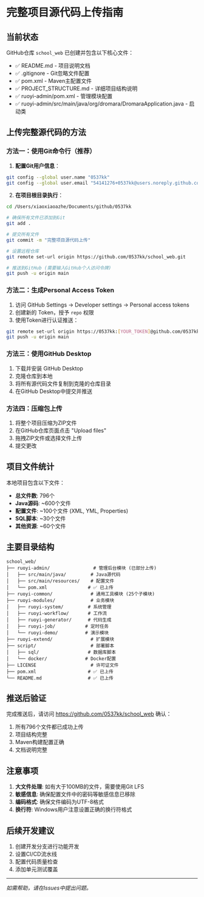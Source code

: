 # 完整项目源代码上传指南

## 当前状态
GitHub仓库 `school_web` 已创建并包含以下核心文件：
- ✅ README.md - 项目说明文档
- ✅ .gitignore - Git忽略文件配置
- ✅ pom.xml - Maven主配置文件
- ✅ PROJECT_STRUCTURE.md - 详细项目结构说明
- ✅ ruoyi-admin/pom.xml - 管理模块配置
- ✅ ruoyi-admin/src/main/java/org/dromara/DromaraApplication.java - 启动类

## 上传完整源代码的方法

### 方法一：使用Git命令行（推荐）

1. **配置Git用户信息**：
```bash
git config --global user.name "0537kk"
git config --global user.email "54141276+0537kk@users.noreply.github.com"
```

2. **在项目根目录执行**：
```bash
cd /Users/xiaoxiaoazhe/Documents/github/0537kk

# 确保所有文件已添加到Git
git add .

# 提交所有文件
git commit -m "完整项目源代码上传"

# 设置远程仓库
git remote set-url origin https://github.com/0537kk/school_web.git

# 推送到GitHub (需要输入GitHub个人访问令牌)
git push -u origin main
```

### 方法二：生成Personal Access Token

1. 访问 GitHub Settings → Developer settings → Personal access tokens
2. 创建新的 Token，授予 `repo` 权限
3. 使用Token进行认证推送：
```bash
git remote set-url origin https://0537kk:[YOUR_TOKEN]@github.com/0537kk/school_web.git
git push -u origin main
```

### 方法三：使用GitHub Desktop

1. 下载并安装 GitHub Desktop
2. 克隆仓库到本地
3. 将所有源代码文件复制到克隆的仓库目录
4. 在GitHub Desktop中提交并推送

### 方法四：压缩包上传

1. 将整个项目压缩为ZIP文件
2. 在GitHub仓库页面点击 "Upload files"
3. 拖拽ZIP文件或选择文件上传
4. 提交更改

## 项目文件统计

本地项目包含以下文件：
- **总文件数**: 796个
- **Java源码**: ~600个文件
- **配置文件**: ~100个文件 (XML, YML, Properties)
- **SQL脚本**: ~30个文件
- **其他资源**: ~60个文件

## 主要目录结构

```
school_web/
├── ruoyi-admin/                # 管理后台模块 (已部分上传)
│   ├── src/main/java/         # Java源代码
│   ├── src/main/resources/    # 配置文件
│   └── pom.xml               # ✅ 已上传
├── ruoyi-common/              # 通用工具模块 (25个子模块)
├── ruoyi-modules/             # 业务模块
│   ├── ruoyi-system/         # 系统管理
│   ├── ruoyi-workflow/       # 工作流
│   ├── ruoyi-generator/      # 代码生成
│   ├── ruoyi-job/           # 定时任务
│   └── ruoyi-demo/          # 演示模块
├── ruoyi-extend/              # 扩展模块
├── script/                    # 部署脚本
│   ├── sql/                  # 数据库脚本
│   └── docker/              # Docker配置
├── LICENSE                    # 许可证文件
├── pom.xml                   # ✅ 已上传
└── README.md                 # ✅ 已上传
```

## 推送后验证

完成推送后，请访问 https://github.com/0537kk/school_web 确认：
1. 所有796个文件都已成功上传
2. 项目结构完整
3. Maven构建配置正确
4. 文档说明完整

## 注意事项

1. **大文件处理**: 如有大于100MB的文件，需要使用Git LFS
2. **敏感信息**: 确保配置文件中的密码等敏感信息已移除
3. **编码格式**: 确保文件编码为UTF-8格式
4. **换行符**: Windows用户注意设置正确的换行符格式

## 后续开发建议

1. 创建开发分支进行功能开发
2. 设置CI/CD流水线
3. 配置代码质量检查
4. 添加单元测试覆盖

---

*如需帮助，请在Issues中提出问题。*